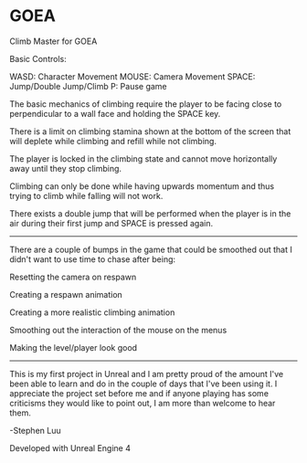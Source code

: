 # GOEA

Climb Master for GOEA

Basic Controls:

WASD: Character Movement
MOUSE: Camera Movement
SPACE: Jump/Double Jump/Climb
P: Pause game

The basic mechanics of climbing require the player to be facing close to perpendicular to a wall face and holding
the SPACE key.

There is a limit on climbing stamina shown at the bottom of the screen that will deplete while climbing
and refill while not climbing.

The player is locked in the climbing state and cannot move horizontally away until they stop climbing.

Climbing can only be done while having upwards momentum and thus trying to climb while falling
will not work.

There exists a double jump that will be performed when the player is in the air during their first jump
and SPACE is pressed again.

--------------------------------------------------------------------

There are a couple of bumps in the game that could be smoothed out that I didn't want to use
time to chase after being:

Resetting the camera on respawn

Creating a respawn animation

Creating a more realistic climbing animation

Smoothing out the interaction of the mouse on the menus

Making the level/player look good

--------------------------------------------------------------------

This is my first project in Unreal and I am pretty proud of the amount I've been able to learn and do
in the couple of days that I've been using it. I appreciate the project set before me and if anyone
playing has some criticisms they would like to point out, I am more than welcome to hear them.

-Stephen Luu

Developed with Unreal Engine 4
